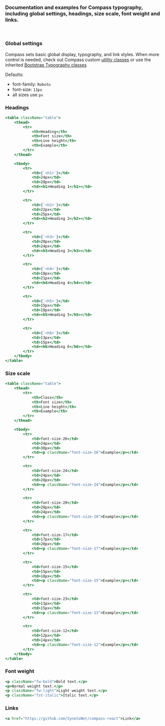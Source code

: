 ### Documentation and examples for Compass typography, including global settings, headings, size scale, font weight and links. ###
<br/>

### **Global settings** ###
Compass sets basic global display, typography, and link styles.
When more control is needed, check out Compass custom [utility classes](src/base/Utilities.md) or use the inherited
 [Bootstrap Typography classes](https://getbootstrap.com/docs/4.4/content/typography/)

Defaults:
- font-family: `Roboto`
- font-size: `13px`
- all sizes use `px`

### **Headings** ###
```jsx
<table className="table">
    <thead>
        <tr>
            <th>Heading</th>
            <th>Font size</th>
            <th>Line height</th>
            <th>Example</th>
        </tr>
    </thead>

    <tbody>
        <tr>
            <td>{`<h1>`}</td>
            <td>24px</td>
            <td>28px</td>
            <td><h1>Heading 1</h1></td>
        </tr>

        <tr>
            <td>{`<h2>`}</td>
            <td>22px</td>
            <td>25px</td>
            <td><h2>Heading 2</h2></td>
        </tr>

        <tr>
            <td>{`<h3>`}</td>
            <td>20px</td>
            <td>24px</td>
            <td><h3>Heading 3</h3></td>
        </tr>

        <tr>
            <td>{`<h4>`}</td>
            <td>18px</td>
            <td>21px</td>
            <td><h4>Heading 4</h4></td>
        </tr>

        <tr>
            <td>{`<h5>`}</td>
            <td>15px</td>
            <td>18px</td>
            <td><h5>Heading 5</h5></td>
        </tr>

        <tr>
            <td>{`<h6>`}</td>
            <td>13px</td>
            <td>15px</td>
            <td><h6>Heading 6</h6></td>
        </tr>
    </tbody>
</table>
```

### **Size scale** ###
```jsx
<table className="table">
    <thead>
        <tr>
            <th>Class</th>
            <th>Font size</th>
            <th>Line height</th>
            <th>Example</th>
        </tr>
    </thead>

    <tbody>
        <tr>
            <td>font-size-26</td>
            <td>24px</td>
            <td>30px</td>
            <td><p className="font-size-26">Example</p></td>
        </tr>

        <tr>
            <td>font-size-24</td>
            <td>24px</td>
            <td>28px</td>
            <td><p className="font-size-24">Example</p></td>
        </tr>

        <tr>
            <td>font-size-20</td>
            <td>20px</td>
            <td>24px</td>
            <td><p className="font-size-20">Example</p></td>
        </tr>

        <tr>
            <td>font-size-17</td>
            <td>17px</td>
            <td>20px</td>
            <td><p className="font-size-17">Example</p></td>
        </tr>

        <tr>
            <td>font-size-15</td>
            <td>15px</td>
            <td>18px</td>
            <td><p className="font-size-15">Example</p></td>
        </tr>

        <tr>
            <td>font-size-23</td>
            <td>13px</td>
            <td>15px</td>
            <td><p className="font-size-13">Example</p></td>
        </tr>

        <tr>
            <td>font-size-12</td>
            <td>12px</td>
            <td>14px</td>
            <td><p className="font-size-12">Example</p></td>
        </tr>
    </tbody>
</table>
```

### **Font weight** ###
```jsx
<p className="fw-bold">Bold text.</p>
<p>Normal weight text.</p>
<p className="fw-light">Light weight text.</p>
<p className="fst-italic">Italic text.</p>
```

### **Links** ###
```jsx
<a href="https://github.com/SynetoNet/compass-react">Link</a>
```
